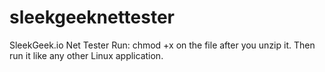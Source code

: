 # sleekgeeknettester
SleekGeek.io Net Tester
Run:  chmod +x on the file after you unzip it. Then run it like any other Linux application.
